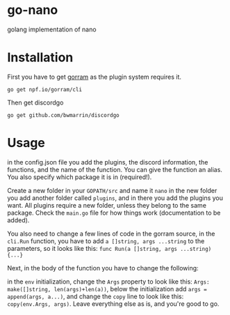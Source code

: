 # go-nano
golang implementation of nano

# Installation
First you have to get [gorram](https://github.com/natefinch/gorram) as the plugin system requires it.

`go get npf.io/gorram/cli`

Then get discordgo 

`go get github.com/bwmarrin/discordgo`

# Usage

in the config.json file you add the plugins, the discord information, the functions, and the name of the function. You can give the function an alias. You also specify which package it is in (required!).

Create a new folder in your `GOPATH/src` and name it `nano` in the new folder you add another folder called `plugins`, and in there you add the plugins you want. All plugins require a new folder, unless they belong to the same package. Check the `main.go` file for how things work (documentation to be added).

You also need to change a few lines of code in the gorram source, in the `cli.Run` function, you have to add `a []string, args ...string` to the parameters, so it looks like this: `func Run(a []string, args ...string) {...}`

Next, in the body of the function you have to change the following:

in the `env` initialization, change the `Args` property to look like this: `Args:   make([]string, len(args)+len(a))`, below the initialization add `args = append(args, a...)`, and change the `copy` line to look like this: `copy(env.Args, args)`. Leave everything else as is, and you're good to go.
